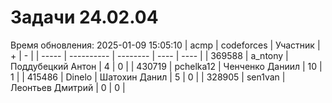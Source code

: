 # Задачи 24.02.04
Время обновления: 2025-01-09 15:05:10
| acmp  | codeforces | Участник | +    | -    |
| ----- | ---------- | -------- | ---- | ---- |
| 369588 | a_ntony | Поддубецкий Антон | 4 | 0 |
| 430719 | pchelka12 | Ченченко Даниил | 10 | 1 |
| 415486 | Dinelo | Шатохин Данил | 5 | 0 |
| 328905 | sen1van | Леонтьев Дмитрий | 0 | 0 |
